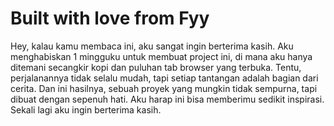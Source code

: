# Built with love from Fyy
Hey, kalau kamu membaca ini, aku sangat ingin berterima kasih.
Aku menghabiskan 1 mingguku untuk membuat project ini, di mana aku hanya ditemani secangkir kopi dan puluhan tab browser yang terbuka.
Tentu, perjalanannya tidak selalu mudah, tapi setiap tantangan adalah bagian dari cerita.
Dan ini hasilnya, sebuah proyek yang mungkin tidak sempurna, tapi dibuat dengan sepenuh hati. Aku harap ini bisa memberimu sedikit inspirasi.
Sekali lagi aku ingin berterima kasih.
